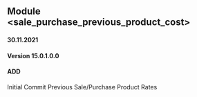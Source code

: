## Module <sale_purchase_previous_product_cost>

#### 30.11.2021
#### Version 15.0.1.0.0
#### ADD
Initial Commit Previous Sale/Purchase Product Rates



